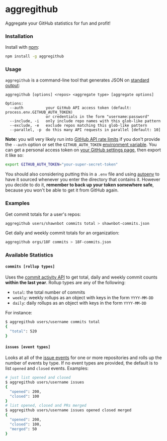 # aggregithub
Aggregate your GitHub statistics for fun and profit!

### Installation
Install with [npm](http://npmjs.com/):

```sh
npm install -g aggregithub
```

### Usage
`aggregithub` is a command-line tool that generates JSON on [standard output](http://en.wikipedia.org/wiki/Standard_streams#Standard_output_.28stdout.29):

```
aggregithub [options] <repos> <aggregate type> [aggregate options]

Options:
  --auth          your GitHub API access token (default: process.env.GITHUB_AUTH_TOKEN)
                  or credentials in the form "username:password"
  --include, -i   only include repo names with this glob-like pattern
  --exclude, -e   exclude repos matching this glob-like pattern
  --parallel, -p  do this many API requests in parallel [default: 10]
```

**Note:** you will very likely run into [GitHub API rate limits](https://developer.github.com/v3/rate_limit/)
if you don't provide the `--auth` option or set the `GITHUB_AUTH_TOKEN`
 [environment variable](http://en.wikipedia.org/wiki/Environment_variable). You can get a personal access token on [your GitHub settings page](https://github.com/settings/applications), then export it like so:

```sh
export GITHUB_AUTH_TOKEN="your-super-secret-token"
```

You should also considering putting this in a `.env` file and using [autoenv](https://github.com/kennethreitz/autoenv) to have it sourced whenever you enter the directory that contains it. However you decide to do it, **remember to back up your token somewhere safe**, because you won't be able to get it from GitHub again.

### Examples

Get commit totals for a user's repos:
```sh
aggregithub users/shawnbot commits total > shawnbot-commits.json
```

Get daily and weekly commit totals for an organization:
```sh
aggregithub orgs/18F commits > 18F-commits.json
```


### Available Statistics

#### `commits [rollup types]`
Uses the [commit activity API](https://developer.github.com/v3/repos/statistics/#commit-activity)
to get total, daily and weekly commit counts **within the last year**. Rollup types are any of the following:

* `total`: the total number of commits
* `weekly`: weekly rollups as an object with keys in the form `YYYY-MM-DD`
* `daily`: daily rollups as an object with keys in the form `YYYY-MM-DD`

For instance:

```sh
$ aggregithub users/username commits total
{
  "total": 520
}
```

#### `issues [event types]`
Looks at all of the [issue events](https://developer.github.com/v3/issues/events/#list-events-for-a-repository) for one or more repositories and rolls up the number of events by type. If no event types are provided, the default is to list `opened` and `closed` events. Examples:

```sh
# just list opened and closed
$ aggregithub users/username issues
{
  "opened": 200,
  "closed": 100
}
# list opened, closed and PRs merged
$ aggregithub users/username issues opened closed merged
{
  "opened": 200,
  "closed": 100,
  "merged": 50
}
```
